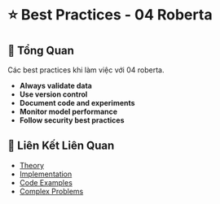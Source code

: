 # ⭐ Best Practices - 04 Roberta

## 🎯 Tổng Quan

Các best practices khi làm việc với 04 roberta.

- **Always validate data**
- **Use version control**
- **Document code and experiments**
- **Monitor model performance**
- **Follow security best practices**

## 🔗 Liên Kết Liên Quan

- [Theory](./THEORY_04_roberta.md)
- [Implementation](./IMPLEMENTATION_04_roberta.md)
- [Code Examples](./CODE_EXAMPLES_04_roberta.md)
- [Complex Problems](./COMPLEX_PROBLEMS.md)
